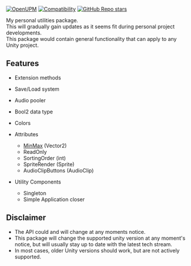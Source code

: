 [![OpenUPM](https://img.shields.io/npm/v/com.cammin.camlib?label=openupm&registry_uri=https://package.openupm.com)](https://openupm.com/packages/com.cammin.camlib/)
[![Compatibility](https://img.shields.io/badge/-2022.1-11191F?logo=Unity)](https://unity3d.com/get-unity/download/archive)
[![GitHub Repo stars](https://img.shields.io/github/stars/Cammin/CamLib?color=%23dca&label=%E2%AD%90)](https://github.com/Cammin/CamLib)

My personal utilities package.  
This will gradually gain updates as it seems fit during personal project developments.  
This package would contain general functionality that can apply to any Unity project.

## Features
  - Extension methods
  - Save/Load system
  - Audio pooler
  - Bool2 data type
  - Colors
  
  - Attributes
    - [MinMax](Assets/CamLib/Runtime/Attributes/MinMaxRangeAttribute.cs) (Vector2)
    - ReadOnly
    - SortingOrder (int)
    - SpriteRender (Sprite)
    - AudioClipButtons (AudioClip)

  - Utility Components
    - Singleton
    - Simple Application closer

## Disclaimer
- The API could and will change at any moments notice.
- This package will change the supported unity version at any moment's notice, but will usually stay up to date with the latest tech stream. 
- In most cases, older Unity versions should work, but are not actively supported. 
